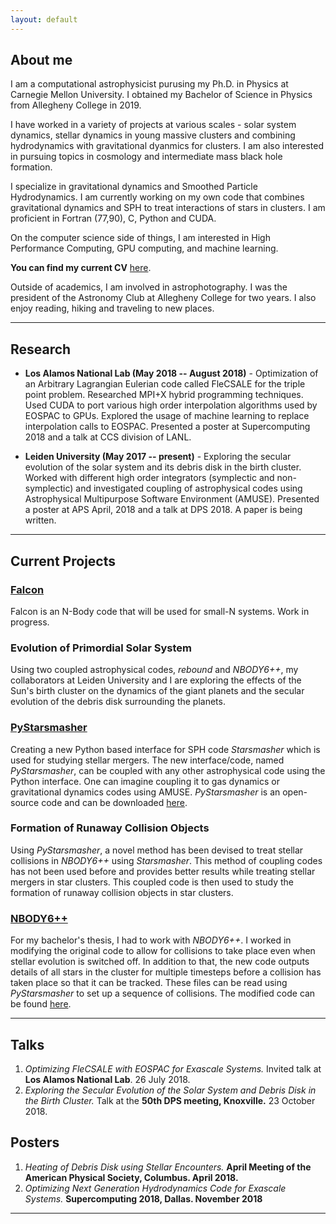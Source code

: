 ```yaml
---
layout: default
---
```


## About me

I am a computational astrophysicist purusing my Ph.D. in Physics at Carnegie Mellon University. I obtained my Bachelor of Science in Physics from Allegheny College in 2019.

I have worked in a variety of projects at various scales - solar system dynamics, stellar dynamics in young massive clusters and combining hydrodynamics with gravitational dyanmics for clusters. I am also interested in pursuing topics in cosmology and intermediate mass black hole formation.

I specialize in gravitational dynamics and Smoothed Particle Hydrodynamics. I am currently working on my own code that combines gravitational dynamics and SPH to treat interactions of stars in clusters. I am proficient in Fortran (77,90), C, Python and CUDA.  

On the computer science side of things, I am interested in High Performance Computing, GPU computing, and machine learning.

**You can find my current CV** [here](/docs/CV_github.pdf).

Outside of academics, I am involved in astrophotography. I was the president of the Astronomy Club at Allegheny College for two years. I also enjoy reading, hiking and traveling to new places.

* * *

## Research

* **Los Alamos National Lab (May 2018 -- August 2018)** - Optimization of an Arbitrary Lagrangian Eulerian code called FleCSALE for the triple point problem. Researched MPI+X hybrid programming techniques. Used CUDA to port various high order interpolation algorithms used by EOSPAC to GPUs. Explored the usage of machine learning to replace interpolation calls to EOSPAC. Presented a poster at Supercomputing 2018 and a talk at CCS division of LANL.

* **Leiden University (May 2017 -- present)** - Exploring the secular evolution of the solar system and its debris disk in the birth cluster. Worked with different high order integrators (symplectic and non-symplectic) and investigated coupling of astrophysical codes using Astrophysical Multipurpose Software Environment (AMUSE). Presented a poster at APS April, 2018 and a talk at DPS 2018. A paper is being written.

* * *

## Current Projects

### [Falcon](https://github.com/dipto4/falcon)
Falcon is an N-Body code that will be used for small-N systems. Work in progress.

### Evolution of Primordial Solar System

Using two coupled astrophysical codes, _rebound_ and _NBODY6++_, my collaborators at Leiden University and I are exploring the effects of the Sun's birth cluster on the dynamics of the giant planets and the secular evolution of the debris disk surrounding the planets. 

### [PyStarsmasher](https://github.com/dipto4/PyStarsmasher)

Creating a new Python based interface for SPH code _Starsmasher_ which is used for studying stellar mergers. The new interface/code, named _PyStarsmasher_, can be coupled with any other astrophysical code using the Python interface. One can imagine coupling it to gas dynamics or gravitational dynamics codes using AMUSE. _PyStarsmasher_ is an open-source code and can be downloaded [here](https://github.com/dipto4/PyStarsmasher).

### Formation of Runaway Collision Objects

Using _PyStarsmasher_, a novel method has been devised to treat stellar collisions in _NBODY6++_ using _Starsmasher_. This method of coupling codes has not been used before and provides better results while treating stellar mergers in star clusters. This coupled code is then used to study the formation of runaway collision objects in star clusters. 

### [NBODY6++](https://github.com/dipto4/NBODY6_collision_detection)

For my bachelor's thesis, I had to work with _NBODY6++_. I worked in modifying the original code to allow for collisions to take place even when stellar evolution is switched off. In addition to that, the new code outputs details of all stars in the cluster for multiple timesteps before a collision has taken place so that it can be tracked. These files can be read using _PyStarsmasher_ to set up a sequence of collisions. The modified code can be found
[here](https://github.com/dipto4/NBODY6_collision_detection).

* * *

## Talks
1. _Optimizing FleCSALE with EOSPAC for Exascale Systems._ Invited talk at **Los Alamos National Lab**. 26 July 2018.
2. _Exploring the Secular Evolution of the Solar System and Debris Disk in the Birth Cluster._ Talk at the **50th DPS meeting, Knoxville.** 23 October 2018.

## Posters
1. _Heating of Debris Disk using Stellar Encounters._ **April Meeting of the American Physical Society,
Columbus. April 2018.**
2. _Optimizing Next Generation Hydrodynamics Code for Exascale Systems._ **Supercomputing 2018, Dallas. November 2018**


* * *

